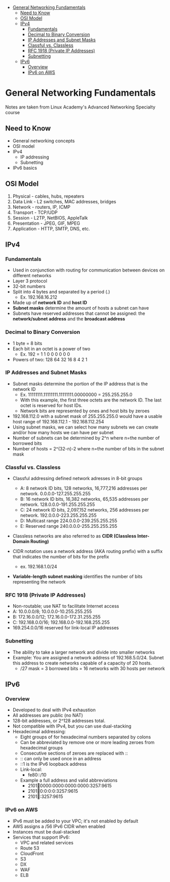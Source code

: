 - [General Networking Fundamentals](#general-networking-fundamentals)
  - [Need to Know](#need-to-know)
  - [OSI Model](#osi-model)
  - [IPv4](#ipv4)
    - [Fundamentals](#fundamentals)
    - [Decimal to Binary Conversion](#decimal-to-binary-conversion)
    - [IP Addresses and Subnet Masks](#ip-addresses-and-subnet-masks)
    - [Classful vs. Classless](#classful-vs-classless)
    - [RFC 1918 (Private IP Addresses)](#rfc-1918-private-ip-addresses)
    - [Subnetting](#subnetting)
  - [IPv6](#ipv6)
    - [Overview](#overview)
    - [IPv6 on AWS](#ipv6-on-aws)

# General Networking Fundamentals
Notes are taken from Linux Academy's Advanced Networking Specialty course

## Need to Know
* General networking concepts
* OSI model
* IPv4
  * IP addressing
  * Subnetting
* IPv6 basics

## OSI Model
1. Physical - cables, hubs, repeaters
2. Data Link - L2 switches, MAC addresses, bridges
3. Network - routers, IP, ICMP
4. Transport - TCP/UDP
5. Session - L2TP, NetBIOS, AppleTalk
6. Presentation - JPEG, GIF, MPEG
7. Application - HTTP, SMTP, DNS, etc.

## IPv4

### Fundamentals
* Used in conjunction with routing for communication between devices on different networks
* Layer 3 protocol
* 32-bit numbers
* Split into 4 bytes and separated by a period (.)
  * Ex. 192.168.16.212
* Made up of **network ID** and **host ID**
* **Subnet masks** determine the amount of hosts a subnet can have
* Subnets have reserved addresses that cannot be assigned: the **network/subnet address** and the **broadcast address**

### Decimal to Binary Conversion
* 1 byte = 8 bits
* Each bit in an octet is a power of two
  * Ex. 192 = 1 1 0 0 0 0 0 0
* Powers of two: 128  64  32  16  8  4  2  1

### IP Addresses and Subnet Masks
* Subnet masks determine the portion of the IP address that is the network ID
  * Ex. 11111111.11111111.11111111.00000000 = 255.255.255.0
  * With this example, the first three octets are the network ID. The last octet is reserved for host IDs.
  * Network bits are represented by ones and host bits by zeroes
* 192.168.112.0 with a subnet mask of 255.255.255.0 would have a usable host range of 192.168.112.1 - 192.168.112.254
* Using subnet masks, we can select how many subnets we can create and/or how many hosts we can have per subnet
* Number of subnets can be determined by 2^n where n=the number of borrowed bits
* Number of hosts = 2^(32-n)-2 where n=the number of bits in the subnet mask

### Classful vs. Classless
* Classful addressing defined network adresses in 8-bit groups
  * A: 8 network ID bits, 128 networks, 16,777,216 addresses per network. 0.0.0.0-127.255.255.255
  * B: 16 network ID bits, 16,382 networks, 65,535 addresses per network. 128.0.0.0-191.255.255.255
  * C: 24 network ID bits, 2,097,152 networks, 256 addresses per network. 192.0.0.0-223.255.255.255
  * D: Multicast range 224.0.0.0-239.255.255.255
  * E: Reserved range 240.0.0.0-255.255.255.255

* Classless networks are also referred to as **CIDR (Classless Inter-Domain Routing)**
* CIDR notation uses a network address (AKA routing prefix) with a suffix that indicates the number of bits for the prefix
  * ex. 192.168.1.0/24
* **Variable-length subnet masking** identifies the number of bits representing the network

### RFC 1918 (Private IP Addresses)
* Non-routable; use NAT to facilitate Internet access
* A: 10.0.0.0/8; 10.0.0.0-10.255.255.255
* B: 172.16.0.0/12; 172.16.0.0-172.31.255.255
* C: 192.168.0.0/16; 192.168.0.0-192.168.255.255
* 169.254.0.0/16 reserved for link-local IP addresses

### Subnetting
* The ability to take a larger network and divide into smaller networks
* Example: You are assigned a network address of 192.168.5.0/24. Subnet this address to create networks capable of a capacity of 20 hosts.
  * /27 mask = 3 borrowed bits = 16 networks with 30 hosts per network

## IPv6

### Overview
* Developed to deal with IPv4 exhaustion
* All addresses are public (no NAT)
* 128-bit addresses, or 2^128 addresses total. 
* Not compatible with IPv4, but you can use dual-stacking
* Hexadecimal addressing:
  * Eight groups of for hexadecimal numbers separated by colons
  * Can be abbreviated by remove one or more leading zeroes from hexadecimal groups
  * Consecutive sections of zeroes are replaced with ::
  * :: can only be used once in an address
  * ::1 is the IPv6 loopback address
  * Link-local:
    * fe80::/10
  * Example a full address and valid abbreviations
    * 2101:abcd:0000:0000:0000:0000:3257:9615
    * 2101:abcd:0:0:0:0:3257:9615
    * 2101:abcd::3257:9615

### IPv6 on AWS
* IPv6 must be added to your VPC; it's not enabled by default
* AWS assigns a /56 IPv6 CIDR when enabled
* Instances must be dual-stacked
* Services that support IPv6:
  * VPC and related services 
  * Route 53
  * CloudFront
  * S3
  * DX
  * WAF
  * ELB